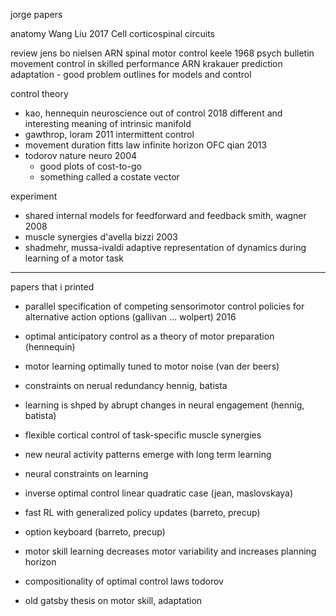 jorge papers

anatomy
Wang Liu 2017 Cell corticospinal circuits

review
jens bo nielsen ARN spinal motor control
keele 1968 psych bulletin movement control in skilled performance
ARN krakauer prediction adaptation
	- good problem outlines for models and control

control theory
- kao, hennequin neuroscience out of control 2018
	different and interesting meaning of intrinsic manifold
- gawthrop, loram 2011 intermittent control
- movement duration fitts law infinite horizon OFC qian 2013
- todorov nature neuro 2004
	- good plots of cost-to-go
	- something called a costate vector

experiment
- shared internal models for feedforward and feedback smith, wagner 2008
- muscle synergies d'avella bizzi 2003
- shadmehr, mussa-ivaldi adaptive representation of dynamics during learning of a motor task

---

papers that i printed

- parallel specification of competing sensorimotor control policies for alternative action options (gallivan ... wolpert) 2016
- optimal anticipatory control as a theory of motor preparation (hennequin)
- motor learning optimally tuned to motor noise (van der beers)
- constraints on nerual redundancy hennig, batista
- learning is shped by abrupt changes in neural engagement (hennig, batista)
- flexible cortical control of task-specific muscle synergies
- new neural activity patterns emerge with long term learning
- neural constraints on learning

- inverse optimal control linear quadratic case (jean, maslovskaya)
- fast RL with generalized policy updates (barreto, precup)
- option keyboard (barreto, precup)
- motor skill learning decreases motor variability and increases planning horizon
- compositionality of optimal control laws todorov
- old gatsby thesis on motor skill, adaptation